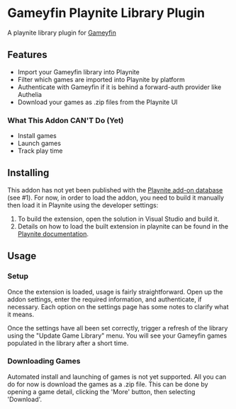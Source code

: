 # Gameyfin Playnite Library Plugin

A playnite library plugin for [Gameyfin](https://github.com/grimsi/gameyfin)

## Features

- Import your Gameyfin library into Playnite
- Filter which games are imported into Playnite by platform
- Authenticate with Gameyfin if it is behind a forward-auth provider like Authelia
- Download your games as .zip files from the Playnite UI

### What This Addon CAN'T Do (Yet)

- Install games
- Launch games
- Track play time

## Installing

This addon has not yet been published with the [Playnite add-on database](https://github.com/JosefNemec/PlayniteAddonDatabase) (see #1).
For now, in order to load the addon, you need to build it manually then load it in Playnite using the developer settings:

1. To build the extension, open the solution in Visual Studio and build it.
2. Details on how to load the built extension in playnite can be found in the [Playnite documentation](https://github.com/JosefNemec/PlayniteAddonDatabase).

## Usage

### Setup

Once the extension is loaded, usage is fairly straightforward. Open up the addon settings, enter the required information,
and authenticate, if necessary. Each option on the settings page has some notes to clarify what it means.

Once the settings have all been set correctly, trigger a refresh of the library using the "Update Game Library" menu. You
will see your Gameyfin games populated in the library after a short time.

### Downloading Games

Automated install and launching of games is not yet supported. All you can do for now is download the games as a .zip file.
This can be done by opening a game detail, clicking the 'More' button, then selecting 'Download'.
